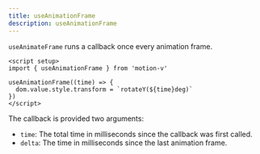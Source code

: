```yaml
---
title: useAnimationFrame
description: useAnimationFrame
---
```


`useAnimateFrame` runs a callback once every animation frame.

```vue
<script setup>
import { useAnimationFrame } from 'motion-v'

useAnimationFrame((time) => {
  dom.value.style.transform = `rotateY(${time}deg)`
})
</script>
```

<ComponentPreview name="AnimateFrame" />

The callback is provided two arguments:

- `time`: The total time in milliseconds since the callback was first called.
- `delta`: The time in milliseconds since the last animation frame.
